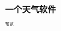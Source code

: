 # 一个天气软件

预览

[](https://github.com/yaoyang4346/MyWeather/blob/master/pic/1.gif)
[](https://github.com/yaoyang4346/MyWeather/blob/master/pic/2.gif)
[](https://github.com/yaoyang4346/MyWeather/blob/master/pic/3.gif)
[](https://github.com/yaoyang4346/MyWeather/blob/master/pic/4.gif)
[](https://github.com/yaoyang4346/MyWeather/blob/master/pic/6.gif)
